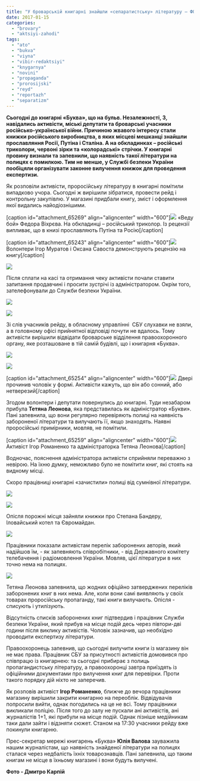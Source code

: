 ```yaml
---
title: "У броварській книгарні знайшли «сепаратистську» літературу – ФОТО"
date: 2017-01-15
categories: 
  - "brovary"
  - "aktsiyi-zahodi"
tags: 
  - "ato"
  - "bukva"
  - "viyna"
  - "vibir-redaktsiyi"
  - "knygarnya"
  - "novini"
  - "propaganda"
  - "prorosijski"
  - "reyd"
  - "reportazh"
  - "separatizm"
---
```


**Сьогодні до книгарні «Буква», що на бульв. Незалежності, 3, навідались активісти, міські депутати та броварські учасники російсько-української війни. Причиною жвавого інтересу стали книжки російського виробництва, в яких місцеві мешканці знайшли прославляння Росії, Путіна і Сталіна. А на обкладинках – російські триколори, червоні зірки та «колорадські» стрічки. У книгарні провину визнали та запевнили, що наявність такої літератури на полицях є помилкою. Тим не менше, у Службі безпеки України пообіцяли організувати законне вилучення книжок для проведення експертизи.**

Як розповіли активісти, проросійську літературу в книгарні помітили випадково учора. Сьогодні ж вирішили зібратися, провести рейд і контрольну закупівлю. У магазині придбали книгу, зміст і оформлення якої видались найодіознішими.

\[caption id="attachment\_65269" align="aligncenter" width="600"\][![](https://mpz.brovary.org/wp-content/uploads/2017/01/Rosijska-separatystska-literatura-knygarnya-Bukva_00100.jpg)](https://mpz.brovary.org/wp-content/uploads/2017/01/Rosijska-separatystska-literatura-knygarnya-Bukva_00100.jpg) «Веду бой» Федора Віхрєва. На обкладинці – російський триколор. Із рецензії випливає, що в книзі прославляють Путіна та Росію\[/caption\]

\[caption id="attachment\_65243" align="aligncenter" width="600"\][![](https://mpz.brovary.org/wp-content/uploads/2017/01/Rosijska-separatystska-literatura-knygarnya-Bukva_00006.jpg)](https://mpz.brovary.org/wp-content/uploads/2017/01/Rosijska-separatystska-literatura-knygarnya-Bukva_00006.jpg) Волонтери Ігор Муратов і Оксана Савоста демонструють рецензію на книгу\[/caption\]

[![](https://mpz.brovary.org/wp-content/uploads/2017/01/Rosijska-separatystska-literatura-knygarnya-Bukva_00023.jpg)](https://mpz.brovary.org/wp-content/uploads/2017/01/Rosijska-separatystska-literatura-knygarnya-Bukva_00023.jpg)

Після сплати на касі та отримання чеку активісти почали ставити запитання продавчині і просити зустрічі із адміністратором. Окрім того, зателефонували до Служби безпеки України.

[![](https://mpz.brovary.org/wp-content/uploads/2017/01/Rosijska-separatystska-literatura-knygarnya-Bukva_00008.jpg)](https://mpz.brovary.org/wp-content/uploads/2017/01/Rosijska-separatystska-literatura-knygarnya-Bukva_00008.jpg)

[![](https://mpz.brovary.org/wp-content/uploads/2017/01/Rosijska-separatystska-literatura-knygarnya-Bukva_00009.jpg)](https://mpz.brovary.org/wp-content/uploads/2017/01/Rosijska-separatystska-literatura-knygarnya-Bukva_00009.jpg)

Зі слів учасників рейду, в обласному управлінні  СБУ слухавки не взяли, а в головному офісі прийнятної відповіді почути не вдалось. Тому активісти вирішили відвідати броварське відділення правоохоронного органу, яке розташоване в тій самій будівлі, що і книгарня «Буква».

[![](https://mpz.brovary.org/wp-content/uploads/2017/01/Rosijska-separatystska-literatura-knygarnya-Bukva_00014.jpg)](https://mpz.brovary.org/wp-content/uploads/2017/01/Rosijska-separatystska-literatura-knygarnya-Bukva_00014.jpg)

[![](https://mpz.brovary.org/wp-content/uploads/2017/01/Rosijska-separatystska-literatura-knygarnya-Bukva_00015.jpg)](https://mpz.brovary.org/wp-content/uploads/2017/01/Rosijska-separatystska-literatura-knygarnya-Bukva_00015.jpg)

\[caption id="attachment\_65254" align="aligncenter" width="600"\][![](https://mpz.brovary.org/wp-content/uploads/2017/01/Rosijska-separatystska-literatura-knygarnya-Bukva_00017.jpg)](https://mpz.brovary.org/wp-content/uploads/2017/01/Rosijska-separatystska-literatura-knygarnya-Bukva_00017.jpg) Двері прочинив чоловік у формі. Активісти кажуть, що він або сонний, або нетверезий\[/caption\]

Згодом волонтери і депутати повернулись до книгарні. Туди незабаром прибула **Тетяна Леонова**, яка представилась як адміністратор «Букви». Пані запевнила, що вони регулярно перевіряють полиці на наявність забороненої літератури та вилучають її, якщо знаходять. Наявні проросійські примірники, мовляв, не помітили.

\[caption id="attachment\_65259" align="aligncenter" width="600"\][![](https://mpz.brovary.org/wp-content/uploads/2017/01/Rosijska-separatystska-literatura-knygarnya-Bukva_00022.jpg)](https://mpz.brovary.org/wp-content/uploads/2017/01/Rosijska-separatystska-literatura-knygarnya-Bukva_00022.jpg) Активіст Ігор Романенко та адміністраторка Тетяна Леонова\[/caption\]

Водночас, пояснення адміністратора активісти сприйняли переважно з невірою. На їхню думку, неможливо було не помітити книг, які стоять на видному місці.

Скоро працівниці книгарні «зачистили» полиці від сумнівної літератури.

[![](https://mpz.brovary.org/wp-content/uploads/2017/01/Rosijska-separatystska-literatura-knygarnya-Bukva_00021.jpg)](https://mpz.brovary.org/wp-content/uploads/2017/01/Rosijska-separatystska-literatura-knygarnya-Bukva_00021.jpg)

[![](https://mpz.brovary.org/wp-content/uploads/2017/01/Rosijska-separatystska-literatura-knygarnya-Bukva_00020.jpg)](https://mpz.brovary.org/wp-content/uploads/2017/01/Rosijska-separatystska-literatura-knygarnya-Bukva_00020.jpg)

Опісля порожні місця зайняли книжки про Степана Бандеру, Іловайський котел та Євромайдан.

[![](https://mpz.brovary.org/wp-content/uploads/2017/01/Rosijska-separatystska-literatura-knygarnya-Bukva_00028.jpg)](https://mpz.brovary.org/wp-content/uploads/2017/01/Rosijska-separatystska-literatura-knygarnya-Bukva_00028.jpg)

Працівники показали активістам перелік заборонених авторів, який надійшов їм, - як запевняють співробітники, - від Державного комітету телебачення і радіомовлення України. Мовляв, цієї літератури в них точно нема на полицях.

[![](https://mpz.brovary.org/wp-content/uploads/2017/01/Rosijska-separatystska-literatura-knygarnya-Bukva_00102.jpg)](https://mpz.brovary.org/wp-content/uploads/2017/01/Rosijska-separatystska-literatura-knygarnya-Bukva_00102.jpg)

Тетяна Леонова запевнила, що жодних офіційно затверджених переліків заборонених книг в них нема. Але, коли вони самі виявляють у своїх товарах проросійську пропаганду, такі книги вилучають. Опісля - списують і утилізують.

Відсутність списків заборонених книг підтвердив і працівник Служби безпеки України, який прибув на місце подій десь через півтори-дві години після виклику активістів. Чоловік зазначив, що необхідно проводити експертизу літератури.

Правоохоронець запевнив, що сьогодні вилучити книги із магазину він не має права. Працівник СБУ за присутності активістів домовився про співпрацю із книгарнею: та сьогодні прибирає з полиць пропагандистську літературу, а правоохоронці завтра приїздять із офіційними документами про вилучення книг для перевірки. Проти такого порядку дій ніхто не заперечив.

Як розповів активіст **Ігор Романенко**, ближче до вечора працівники магазину вирішили закрити книгарню на переоблік. Відвідувачів попросили вийти, однак погодились на це не всі. Тому працівники викликали поліцію. Після того до залу не пускали ані активістів, ані журналістів 1+1, які прибули на місце подій. Однак пізніше медійникам таки дали зайти і відзняти сюжет. Станом на 17:30 учасники рейду вже покинули книгарню.

Прес-секретар мережі книгарень «Буква» **Юлія Валова** зауважила нашим журналістам, що наявність знайденої літератури на полицях сталася через недбалість їхніх товарознавців. Пані запевнила, що таким книгам не місце в їхньому магазині і вони будуть вилучені.

**Фото - Дмитро Карпій**
